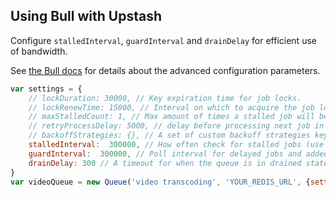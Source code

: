## Using Bull with Upstash 
                                                                                      
                          
Configure `stalledInterval`, `guardInterval` and `drainDelay` for efficient use of bandwidth. 

See [the Bull docs](https://github.com/OptimalBits/bull/blob/master/REFERENCE.md#queue) for details about the advanced configuration parameters.

```javascript
var settings = {
    // lockDuration: 30000, // Key expiration time for job locks.
    // lockRenewTime: 15000, // Interval on which to acquire the job lock
    // maxStalledCount: 1, // Max amount of times a stalled job will be re-processed.
    // retryProcessDelay: 5000, // delay before processing next job in case of internal error.
    // backoffStrategies: {}, // A set of custom backoff strategies keyed by name.
    stalledInterval:  300000, // How often check for stalled jobs (use 0 for never checking).
    guardInterval:  300000, // Poll interval for delayed jobs and added jobs.
    drainDelay: 300 // A timeout for when the queue is in drained state (empty waiting for jobs).
}
var videoQueue = new Queue('video transcoding', 'YOUR_REDIS_URL', {settings: settings});


```